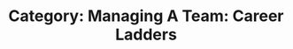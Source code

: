 ---
layout: category
title: 'Category: Managing A Team: Career Ladders'
tag: managing_a_team,career_ladders
---
